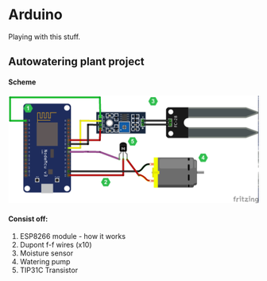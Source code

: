 # Arduino

Playing with this stuff.

## Autowatering plant project
#### Scheme
![Autowatering Plant](/autowatering.plant/assets/scheme.png)

#### Consist off:
1. ESP8266 module - how it works
2. Dupont f-f wires (x10)
3. Moisture sensor
4. Watering pump
5. TIP31C Transistor
